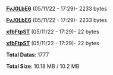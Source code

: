 [**FvJ0LbE6**](/data/FvJ0LbE6.txt) (05/11/22 - 17:29)- 2233 bytes

[**FvJ0LbE6**](/data/FvJ0LbE6.txt) (05/11/22 - 17:29)- 2233 bytes

[**xfbFtpST**](/data/xfbFtpST.txt) (05/11/22 - 17:29)- 22 bytes

[**xfbFtpST**](/data/xfbFtpST.txt) (05/11/22 - 17:29)- 22 bytes

**Total Datas**: 1777

**Total Size**: 10.18 MB / 10.2 MB